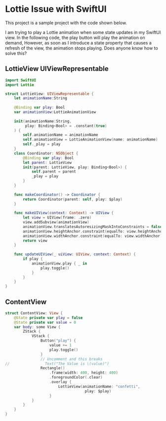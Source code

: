 # Lottie Issue with SwiftUI
This project is a sample project with the code shown below.

I am trying to play a Lottie animation when some state updates in my SwiftUI view.
In the following code, the play button will play the animation on demand,  However, as soon as I introduce a state property that causes a refresh of the view, the animation stops playing.
Does anyone know how to solve this?

## LottieView UIViewRepresentable

```` swift
import SwiftUI
import Lottie

struct LottieView: UIViewRepresentable {
    let animationName:String
    
    @Binding var play: Bool
    var animationView:LottieAnimationView
    
    init(animationName:String,
         play: Binding<Bool> = .constant(true)
    ) {
        self.animationName = animationName
        self.animationView = LottieAnimationView(name: animationName)
        self._play = play
    }
    class Coordinator: NSObject {
        @Binding var play: Bool
        let parent: LottieView
        init(parent: LottieView, play: Binding<Bool>) {
            self.parent = parent
            _play = play
        }
    }
    
    func makeCoordinator() -> Coordinator {
        return Coordinator(parent: self, play: $play)
    }
    
    func makeUIView(context: Context) -> UIView {
        let view = UIView(frame: .zero)
        view.addSubview(animationView)
        animationView.translatesAutoresizingMaskIntoConstraints = false
        animationView.heightAnchor.constraint(equalTo: view.heightAnchor).isActive = true
        animationView.widthAnchor.constraint(equalTo: view.widthAnchor).isActive = true
        return view
    }
    
    func updateUIView(_ uiView: UIView, context: Context) {
        if play {
            animationView.play { _ in
                play.toggle()
            }
        }
    }
}
````

## ContentView

```` swift
struct ContentView: View {
    @State private var play = false
    @State private var value = 0
    var body: some View {
        ZStack {
            VStack {
                Button("play") {
                    value += 1
                    play.toggle()
                }
                // Uncomment and this breaks
//                Text("The Value is \(value)")
                Rectangle()
                    .frame(width: 400, height: 400)
                    .foregroundColor(.clear)
                    .overlay {
                        LottieView(animationName: "confetti",
                                    play: $play)
                    }
            }
        }
    }
}
````
